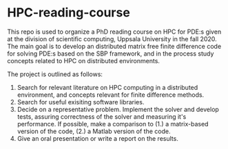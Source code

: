 # HPC-reading-course

This repo is used to organize a PhD reading course on HPC for PDE:s given at the division of scientific computing, Uppsala University in the fall 2020. The main goal is to develop an distributed matrix free finite difference code for solving PDE:s based on the SBP framework, and in the process study concepts related to HPC on distributed environments.

The project is outlined as follows:

1. Search for relevant literature on HPC computing in a distributed environment, and concepts relevant for finite difference methods.
2. Search for useful exisiting software libraries.
3. Decide on a representative problem. Implement the solver and develop tests, assuring correctness of the solver and measuring it's performance. If possible, make a comparison to (1.) a matrix-based version of the code, (2.) a Matlab version of the code.
4. Give an oral presentation or write a report on the results.

